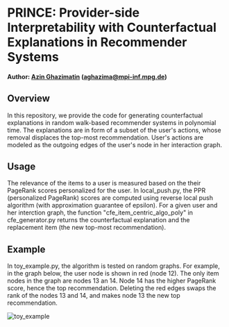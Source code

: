 # PRINCE: Provider-side Interpretability with Counterfactual Explanations in Recommender Systems
#### Author: [Azin Ghazimatin](http://people.mpi-inf.mpg.de/~aghazima/) (aghazima@mpi-inf.mpg.de)
## Overview
In this repository, we provide the code for generating counterfactual explanations in random walk-based recommender systems in polynomial time. The explanations are in form of a subset of the user's actions, whose removal displaces the top-most recommendation. User's actions are modeled as the outgoing edges of the user's node in her interaction graph. 

## Usage
The relevance of the items to a user is measured based on the their PageRank scores personalized for the user. In local_push.py, the PPR (personalized PageRank) scores are computed using reverse local push algorithm (with approximation guarantee of epsilon). For a given user and her interction graph, the function "cfe_item_centric_algo_poly" in cfe_generator.py returns the counterfactual explanation and the replacement item (the new top-most recommendation). 

## Example
In toy_example.py, the algorithm is tested on random graphs. For example, in the graph below, the user node is shown in red (node 12). The only item nodes in the graph are nodes 13 an 14. Node 14 has the higher PageRank score, hence the top recommendation. Deleting the red edges swaps the rank of the nodes 13 and 14, and makes node 13 the new top recommendation.

![toy_example](https://github.com/azinmatin/prince/blob/master/images/toy_example.png)
